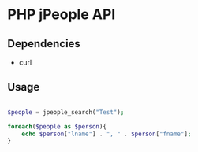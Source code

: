 # PHP jPeople API

## Dependencies

* curl

## Usage

```php

$people = jpeople_search("Test"); 

foreach($people as $person){
	echo $person["lname"] . ", " . $person["fname"]; 
}

```